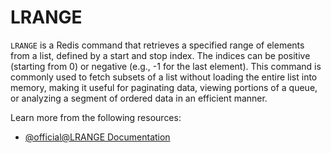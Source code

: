 # LRANGE

`LRANGE` is a Redis command that retrieves a specified range of elements from a list, defined by a start and stop index. The indices can be positive (starting from 0) or negative (e.g., -1 for the last element). This command is commonly used to fetch subsets of a list without loading the entire list into memory, making it useful for paginating data, viewing portions of a queue, or analyzing a segment of ordered data in an efficient manner.

Learn more from the following resources:

- [@official@LRANGE Documentation](https://redis.io/docs/latest/commands/lrange/)